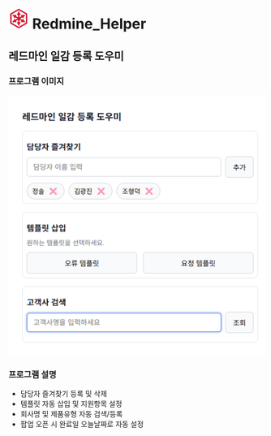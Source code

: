 # <img src="./logo/logo-48.png" width="40"/> Redmine_Helper
## 레드마인 일감 등록 도우미

### 프로그램 이미지
![프로그램 이미지](./image_v2.png)

### 프로그램 설명
- 담당자 즐겨찾기 등록 및 삭제
- 템플릿 자동 삽입 및 지원항목 설정
- 회사명 및 제품유형 자동 검색/등록
- 팝업 오픈 시 완료일 오늘날짜로 자동 설정